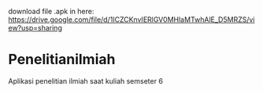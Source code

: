download file .apk in here:
https://drive.google.com/file/d/1ICZCKnvIERlGV0MHlaMTwhAlE_D5MRZS/view?usp=sharing

# Penelitianilmiah
Aplikasi penelitian ilmiah saat kuliah semseter 6
